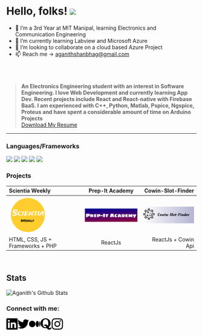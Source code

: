 # Hello, folks! <img src="https://raw.githubusercontent.com/MartinHeinz/MartinHeinz/master/wave.gif" width="30px">

- 👀 I’m a 3rd Year at MIT Manipal, learning Electronics and Communication Engineering
- 🌱 I’m currently learning Labview and Microsoft Azure
- 💞️ I’m looking to collaborate on a cloud based Azure Project
- 📫 Reach me -> aganithshanbhag@gmail.com 

<br/>
<br/>

> **An Electronics Engineering student with an interest in
Software Engineering. I love Web Development and
currently learning App Dev. Recent projects include
React and React-native with Firebase BaaS. I am
experienced with C++, Python, Matlab, Pspice, Ngspice,
Proteus and have spent a considerable amount of time
on Arduino Projects**<br/><a id="raw-url" href="AganithShanbhag_EC.pdf">Download My Resume</a>

<hr/>


### Languages/Frameworks

![](https://img.shields.io/badge/C-informational?style=flat&logo=<LOGO_NAME>&logoColor=white&color=639af2) 
![](https://img.shields.io/badge/C++-informational?style=flat&logo=<LOGO_NAME>&logoColor=white&color=0846a8) 
![](https://img.shields.io/badge/Py3-informational?style=flat&logo=<LOGO_NAME>&logoColor=blue&color=795909)
![](https://img.shields.io/badge/<HTML/>-CSS_JS_Bootstrap-informational?style=flat&logo=<LOGO_NAME>&logoColor=white&color=792509)
![](https://img.shields.io/badge/ReactJs-informational?style=flat&logo=<LOGO_NAME>&logoColor=white&color=39a6e6)


### Projects

| Scientia Weekly | Prep-It Academy | Cowin-Slot-Finder |
|:-----|:------:|------:|
| [<img align="left" alt="Scientia Weekly" width="100px" margin="5px"  src="scientiaweekly1.png"/>][SWeekly] |[<img align="left" alt="Scientia Weekly" width="180px" margin="5px"  src="Screenshot (667).png"/>][Prep-It]  |[<img align="left" alt="Scientia Weekly" width="180px" margin="5px"  src="Cowin-slot-finder.png"/>][Cowin]|
| HTML, CSS, JS + Frameworks + PHP|  ReactJs | ReactJs + Cowin Api |

<br/>

## Stats

![Aganith's Github Stats](https://github-readme-stats.vercel.app/api?username=aganithshanbhag&theme=dark&show_icons=true)



### Connect with me:

[<img align="left" alt="aganith linkedin" width="30px" margin="10px" src="./linkedin.svg"/>][linkedin] 
[<img align="left" alt="aganith twitter" width="30px" margin="10px"  src="./twitter.svg"/>][twitter] 
[<img align="left" alt="aganith medium" width="30px" margin="10px"  src="./medium.svg"/>][medium] 
[<img align="left" alt="aganith quora" width="30px" margin="10px"  src="./quora.svg"/>][quora] 
[<img align="left" alt="aganith instagram" width="30px" margin="10px"  src="./instagram.svg"/>][insta]

<br/>
<br/>



[linkedin]: https://www.linkedin.com/in/aganith-shanbhag-403837184/
[insta]: https://www.instagram.com/aganithshanbhag/
[quora]: https://www.quora.com/profile/Aganith-Shanbhag
[twitter]: https://twitter.com/Aganith_
[medium]: https://medium.com/@aganithshanbhag
[SWeekly]:https://www.scientiaweekly.com/?i=1

[Cowin]:https://cowin-slot-finder.netlify.app/
[Prep-It]:https://609f66b8dd9541770d573b75--prep-it-academy.netlify.app/



<!---
AganithShanbhag/AganithShanbhag is a ✨ special ✨ repository because its `README.md` (this file) appears on your GitHub profile.
You can click the Preview link to take a look at your changes.
--->

